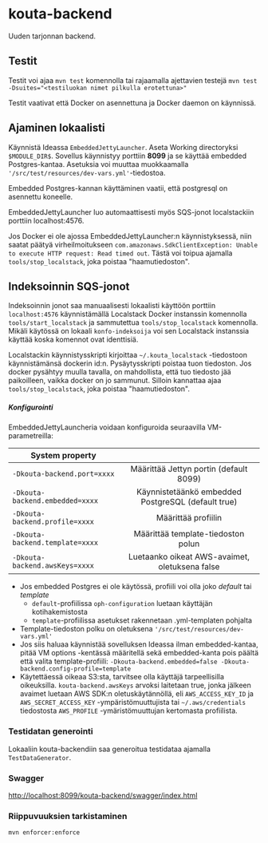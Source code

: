 # kouta-backend

Uuden tarjonnan backend.

## Testit

Testit voi ajaa `mvn test` komennolla tai rajaamalla ajettavien testejä
`mvn test -Dsuites="<testiluokan nimet pilkulla erotettuna>"`

Testit vaativat että Docker on asennettuna ja Docker daemon on käynnissä.

## Ajaminen lokaalisti

Käynnistä Ideassa ```EmbeddedJettyLauncher```. Aseta Working directoryksi `$MODULE_DIR$`. Sovellus
käynnistyy porttiin **8099** ja se käyttää embedded Postgres-kantaa. Asetuksia voi muuttaa muokkaamalla
```'/src/test/resources/dev-vars.yml'```-tiedostoa.

Embedded Postgres-kannan käyttäminen vaatii, että postgresql on asennettu koneelle.

EmbeddedJettyLauncher luo automaattisesti myös SQS-jonot localstackiin porttiin localhost:4576.

Jos Docker ei ole ajossa EmbeddedJettyLauncher:n käynnistyksessä, niin saatat päätyä virheilmoitukseen
```com.amazonaws.SdkClientException: Unable to execute HTTP request: Read timed out```. 
Tästä voi toipua ajamalla `tools/stop_localstack`, joka poistaa "haamutiedoston".

## Indeksoinnin SQS-jonot

Indeksoinnin jonot saa manuaalisesti lokaalisti käyttöön porttiin `localhost:4576` käynnistämällä
Localstack Docker instanssin komennolla `tools/start_localstack` ja sammutettua
`tools/stop_localstack` komennolla. Mikäli käytössä on lokaali `konfo-indeksoija` voi sen
Localstack instanssia käyttää koska komennot ovat identtisiä.

Localstackin käynnistysskripti kirjoittaa `~/.kouta_localstack` -tiedostoon käynnistämänsä dockerin id:n.
Pysäytysskripti poistaa tuon tiedoston. Jos docker pysähtyy muulla tavalla, on mahdollista, että tuo tiedosto
jää paikoilleen, vaikka docker on jo sammunut. Silloin kannattaa ajaa `tools/stop_localstack`, joka poistaa "haamutiedoston".

##### Konfigurointi

EmbeddedJettyLauncheria voidaan konfiguroida seuraavilla VM-parametreilla:
 
| System property                     |                                                    |
| ----------------------------------- |:--------------------------------------------------:| 
| ```-Dkouta-backend.port=xxxx```     | Määrittää Jettyn portin (default 8099)             | 
| ```-Dkouta-backend.embedded=xxxx``` | Käynnistetäänkö embedded PostgreSQL (default true) |
| ```-Dkouta-backend.profile=xxxx```  | Määrittää profiilin                                | 
| ```-Dkouta-backend.template=xxxx``` | Määrittää template-tiedoston polun                 |
| ```-Dkouta-backend.awsKeys=xxxx```  | Luetaanko oikeat AWS-avaimet, oletuksena false     |

* Jos embedded Postgres ei ole käytössä, profiili voi olla joko *default* tai *template*
    * ```default```-profiilissa ```oph-configuration``` luetaan käyttäjän kotihakemistosta
    * ```template```-profiilissa asetukset rakennetaan .yml-templaten pohjalta
* Template-tiedoston polku on oletuksena ```'/src/test/resources/dev-vars.yml'``` 
* Jos siis haluaa käynnistää sovelluksen Ideassa ilman embedded-kantaa, pitää VM options -kentässä
  määritellä sekä embedded-kanta pois päältä että valita template-profiili:
  `-Dkouta-backend.embedded=false -Dkouta-backend.config-profile=template`
* Käytettäessä oikeaa S3:sta, tarvitsee olla käyttäjä tarpeellisilla oikeuksilla.
  `kouta-backend.awsKeys` arvoksi laitetaan true, jonka jälkeen avaimet luetaan AWS SDK:n oletuskäytännöllä,
  eli `AWS_ACCESS_KEY_ID` ja `AWS_SECRET_ACCESS_KEY` -ympäristömuuttujista tai `~/.aws/credentials` tiedostosta
  `AWS_PROFILE` -ymäristömuuttujan kertomasta profiilista.

### Testidatan generointi

Lokaaliin kouta-backendiin saa generoitua testidataa ajamalla ```TestDataGenerator```.

### Swagger

[http://localhost:8099/kouta-backend/swagger/index.html](http://localhost:8099/kouta-backend/swagger/index.html)

### Riippuvuuksien tarkistaminen

```mvn enforcer:enforce```

